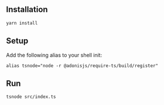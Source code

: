 ## Installation

`yarn install`


## Setup

Add the following alias to your shell init:

`alias tsnode="node -r @adonisjs/require-ts/build/register"`


## Run

`tsnode src/index.ts`
